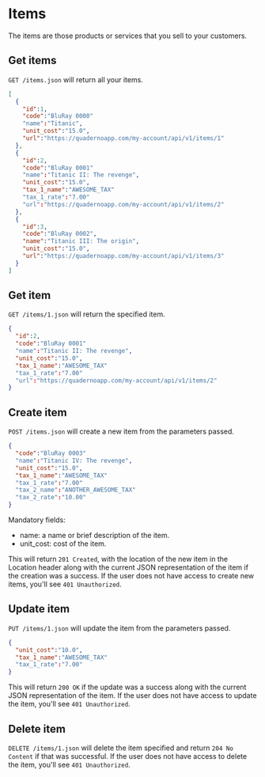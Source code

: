 # Items
The items are those products or services that you sell to your customers.
 
## Get items
`GET /items.json` will return all your items.

```json
[
  {
    "id":1,
    "code":"BluRay 0000"
    "name":"Titanic",
    "unit_cost":"15.0",
    "url":"https://quadernoapp.com/my-account/api/v1/items/1"
  },
  {
    "id":2,
    "code":"BluRay 0001"
    "name":"Titanic II: The revenge",
    "unit_cost":"15.0",
    "tax_1_name":"AWESOME_TAX"
    "tax_1_rate":"7.00"
    "url":"https://quadernoapp.com/my-account/api/v1/items/2"
  },
  {
    "id":3,
    "code":"BluRay 0002",
    "name":"Titanic III: The origin",
    "unit_cost":"15.0",
    "url":"https://quadernoapp.com/my-account/api/v1/items/3"
  }
]
```

## Get item
`GET /items/1.json` will return the specified item.

```json
{
  "id":2,
  "code":"BluRay 0001"
  "name":"Titanic II: The revenge",
  "unit_cost":"15.0",
  "tax_1_name":"AWESOME_TAX"
  "tax_1_rate":"7.00"
  "url":"https://quadernoapp.com/my-account/api/v1/items/2"
}
```

## Create item
`POST /items.json` will create a new item from the parameters passed.

```json
{
  "code":"BluRay 0003"
  "name":"Titanic IV: The revenge",
  "unit_cost":"15.0",
  "tax_1_name":"AWESOME_TAX"
  "tax_1_rate":"7.00"
  "tax_2_name":"ANOTHER_AWESOME_TAX"
  "tax_2_rate":"10.00"
}
```
Mandatory fields:

* name: a name or brief description of the item.
* unit_cost: cost of the item.

This will return `201 Created`, with the location of the new item in the Location header along with the current JSON representation of the item if the creation was a success.  If the user does not have access to create new items, you'll see `401 Unauthorized`.

## Update item
`PUT /items/1.json` will update the item from the parameters passed.

```json
{
  "unit_cost":"10.0",
  "tax_1_name":"AWESOME_TAX"
  "tax_1_rate":"7.00"
}
```

This will return `200 OK` if the update was a success along with the current JSON representation of the item. If the user does not have access to update the item, you'll see `401 Unauthorized`.

## Delete item
`DELETE /items/1.json` will delete the item specified and return `204 No Content` if that was successful. If the user does not have access to delete the item, you'll see `401 Unauthorized`.
